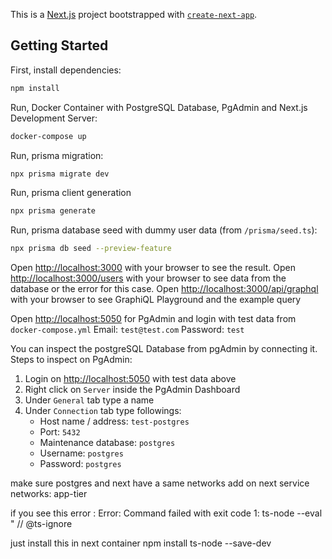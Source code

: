 This is a [Next.js](https://nextjs.org/) project bootstrapped with [`create-next-app`](https://github.com/vercel/next.js/tree/canary/packages/create-next-app).

## Getting Started

First, install dependencies:

```bash
npm install
```

Run, Docker Container with PostgreSQL Database, PgAdmin and Next.js Development Server:

```bash
docker-compose up
```

Run, prisma migration:

```bash
npx prisma migrate dev
```

Run, prisma client generation

```bash
npx prisma generate
```

Run, prisma database seed with dummy user data (from `/prisma/seed.ts`):

```bash
npx prisma db seed --preview-feature
```

Open [http://localhost:3000](http://localhost:3000) with your browser to see the result.
Open [http://localhost:3000/users](http://localhost:3000/users) with your browser to see data from the database or the error for this case.
Open [http://localhost:3000/api/graphql](http://localhost:3000/api/graphql) with your browser to see GraphiQL Playground and the example query

Open [http://localhost:5050](http://localhost:5050) for PgAdmin and login with test data from `docker-compose.yml`
Email: `test@test.com`
Password: `test`

You can inspect the postgreSQL Database from pgAdmin by connecting it.
Steps to inspect on PgAdmin:

1. Login on [http://localhost:5050](http://localhost:5050) with test data above
2. Right click on `Server` inside the PgAdmin Dashboard
3. Under `General` tab type a name
4. Under `Connection` tab type followings:
   - Host name / address: `test-postgres`
   - Port: `5432`
   - Maintenance database: `postgres`
   - Username: `postgres`
   - Password: `postgres`

make sure postgres and next have a same networks
add on next service
      networks:
         app-tier

if you see this error : Error: Command failed with exit code 1: ts-node --eval "
// @ts-ignore

just install this in next container
npm install ts-node --save-dev
